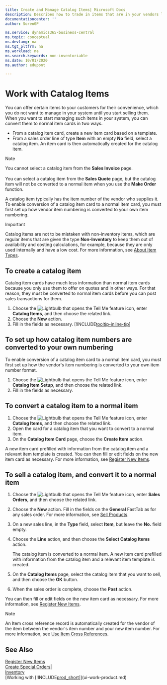 ```yaml
---
title: Create and Manage Catalog Items| Microsoft Docs
description: Describes how to trade in items that are in your vendors list of items but not in your own list of items.
documentationcenter: ''
author: SorenGP

ms.service: dynamics365-business-central
ms.topic: conceptual
ms.devlang: na
ms.tgt_pltfrm: na
ms.workload: na
ms.search.keywords: non-inventoriable
ms.date: 10/01/2020
ms.author: edupont

---
```

# Work with Catalog Items
You can offer certain items to your customers for their convenience, which you do not want to manage in your system until you start selling them. When you want to start managing such items in your system, you can convert them to normal item cards in two ways.

* From a catalog item card, create a new item card based on a template.
* From a sales order line of type **Item** with an empty **No** field, select a catalog item. An item card is then automatically created for the catalog item.

> [!NOTE]  
> You cannot select a catalog item from the **Sales Invoice** page.<br /><br />
> You can select a catalog item from the **Sales Quote** page, but the catalog item will not be converted to a normal item when you use the **Make Order** function.

A catalog item typically has the item number of the vendor who supplies it. To enable conversion of a catalog item card to a normal item card, you must first set up how vendor item numbering is converted to your own item numbering.   

> [!Important]
> Catalog items are not to be mistaken with non-inventory items, which are regular items that are given the type **Non-Inventory** to keep them out of availability and costing calculations, for example, because they are only used internally and have a low cost. For more information, see [About Item Types](inventory-about-item-types.md).

## To create a catalog item
Catalog item cards have much less information than normal item cards because you only use them to offer on quotes and in other ways. For that reason, they must be converted to normal item cards before you can post sales transactions for them.

1. Choose the ![Lightbulb that opens the Tell Me feature](media/ui-search/search_small.png "Tell me what you want to do") icon, enter **Catalog Items**, and then choose the related link.
2. Choose the **New** action.
3. Fill in the fields as necessary. [!INCLUDE[tooltip-inline-tip](includes/tooltip-inline-tip_md.md)]

## To set up how catalog item numbers are converted to your own numbering
To enable conversion of a catalog item card to a normal item card, you must first set up how the vendor's item numbering is converted to your own item number format.

1. Choose the ![Lightbulb that opens the Tell Me feature](media/ui-search/search_small.png "Tell me what you want to do") icon, enter **Catalog Item Setup**, and then choose the related link.
2. Fill in the fields as necessary.

## To convert a catalog item to a normal item
1. Choose the ![Lightbulb that opens the Tell Me feature](media/ui-search/search_small.png "Tell me what you want to do") icon, enter **Catalog Items**, and then choose the related link.
2. Open the card for a catalog item that you want to convert to a normal item.
3. On the **Catalog Item Card** page, choose the **Create Item** action.

A new item card prefilled with information from the catalog item and a relevant item template is created. You can then fill or edit fields on the new item card as necessary. For more information, see [Register New Items](inventory-how-register-new-items.md).

## To sell a catalog item, and convert it to a normal item
1. Choose the ![Lightbulb that opens the Tell Me feature](media/ui-search/search_small.png "Tell me what you want to do") icon, enter **Sales Orders**, and then choose the related link.
2. Choose the **New** action. Fill in the fields on the **General** FastTab as for any sales order. For more information, see [Sell Products](sales-how-sell-products.md).
3. On a new sales line, in the **Type** field, select **Item**, but leave the **No.** field empty.
4. Choose the **Line** action, and then choose the **Select Catalog Items** action.

    The catalog item is converted to a normal item. A new item card prefilled with information from the catalog item and a relevant item template is created.
5. On the **Catalog Items** page, select the catalog item that you want to sell, and then choose the **OK** button.
6. When the sales order is complete, choose the **Post** action.

You can then fill or edit fields on the new item card as necessary. For more information, see [Register New Items](inventory-how-register-new-items.md).

> [!NOTE]  
>   An Item cross reference record is automatically created for the vendor of the item between the vendor's item number and your new item number. For more information, see [Use Item Cross References](inventory-how-use-item-cross-refs.md).

## See Also
[Register New Items](inventory-how-register-new-items.md)  
[Create Special Orders](sales-how-to-create-special-orders.md)|  
[Inventory](inventory-manage-inventory.md)  
[Working with [!INCLUDE[prod_short](includes/prod_short.md)]](ui-work-product.md)
